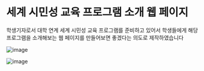# 세계 시민성 교육 프로그램 소개 웹 페이지

학생기자로서 대학 연계 세계 시민성 교육 프로그램를 준비하고 있어서 
학생들에게 해당 프로그램을 소개해보는 웹 페이지를 만들어보면 좋겠다는 의도로 제작하였습니다

![image](https://github.com/user-attachments/assets/40ee17eb-bdcc-42b5-ba0c-c34ec6e315f2)

![image](https://github.com/user-attachments/assets/3b4dff04-941a-4f4e-9dfe-be591734721d)
